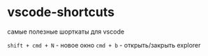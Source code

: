 # vscode-shortcuts
самые полезные шорткаты для vscode

`shift + cmd + N` - новое окно
`cmd + b` - открыть/закрыть explorer